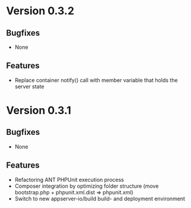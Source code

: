 # Version 0.3.2

## Bugfixes

* None

## Features

* Replace container notify() call with member variable that holds the server state

# Version 0.3.1

## Bugfixes

* None

## Features

* Refactoring ANT PHPUnit execution process
* Composer integration by optimizing folder structure (move bootstrap.php + phpunit.xml.dist => phpunit.xml)
* Switch to new appserver-io/build build- and deployment environment